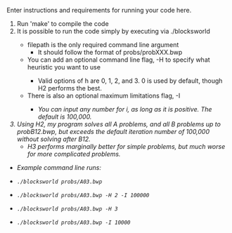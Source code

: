 Enter instructions and requirements for running your code here.

1. Run 'make' to compile the code
2. It is possible to run the code simply by executing via ./blocksworld <filepath>
    - filepath is the only required command line argument
        - It should follow the format of probs/probXXX.bwp
    - You can add an optional command line flag, -H <h> to specify what heuristic you want to use
        - Valid options of h are 0, 1, 2, and 3. 0 is used by default, though H2 performs the best.
    - There is also an optional maximum limitations flag, -I <i>
        - You can input any number for i, as long as it is positive. The default is 100,000.
3. Using H2, my program solves all A problems, and all B problems up to probB12.bwp, but exceeds the default iteration number of 100,000 without solving after B12. 
    - H3 performs marginally better for simple problems, but much worse for more complicated problems.
  
- Example command line runs:
-     ./blocksworld probs/A03.bwp
-     ./blocksworld probs/A03.bwp -H 2 -I 100000
-     ./blocksworld probs/A03.bwp -H 3
-     ./blocksworld probs/A03.bwp -I 10000
